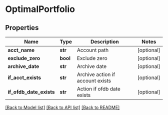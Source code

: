 # OptimalPortfolio


## Properties
Name | Type | Description | Notes
------------ | ------------- | ------------- | -------------
**acct_name** | **str** | Account path | [optional] 
**exclude_zero** | **bool** | Exclude zero | [optional] 
**archive_date** | **str** | Archive date | [optional] 
**if_acct_exists** | **str** | Archive action if account exists | [optional] 
**if_ofdb_date_exists** | **str** | Action if ofdb date exists | [optional] 

[[Back to Model list]](../README.md#documentation-for-models) [[Back to API list]](../README.md#documentation-for-api-endpoints) [[Back to README]](../README.md)


